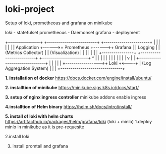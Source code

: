 # loki-project
Setup of loki, prometheous and grafana on minikube

loki - statefulset
prometheous - Daemonset
grafana - deployment


+----------------+       +-------------------------+       +-----------------------+
|                |       |                         |       |                       |
|  Application   +------>+      Prometheus         +------>+      Grafana          |
|    Logging     |       |   (Metrics Collector)   |       |    (Visualization)    |
|                |       |                         |       |                       |
+----------------+       +-------------------------+       +-----------------------+
        ^                           |                            |
        |                           |                            |
        |                           |                            |
        |                           |                            |
        |                           v                            |
        |                  +-------------------------------+     |
        |                  |                               |     |
        +----------------->+         Loki                  +<----+
                           |   (Log Aggregation System)   |
                           |                               |
                           +-------------------------------+

**1. installation of docker**
https://docs.docker.com/engine/install/ubuntu/

**2. installtion of minikube**
https://minikube.sigs.k8s.io/docs/start/

**3. setup of nginx ingress controller**
minikube addons enable ingress

**4.installtion of Helm binary**
https://helm.sh/docs/intro/install/

**5. install of loki with helm charts**
https://artifacthub.io/packages/helm/grafana/loki (loki + minlo)
  1.deploy minlo in minikube as it is pre-requesite
  
  2.install loki

  3. install promtail and grafana
